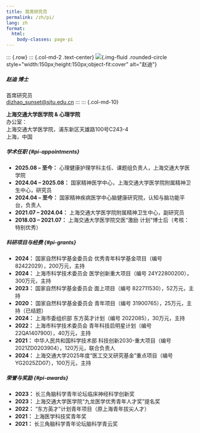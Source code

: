 ```yaml
---
title: 首席研究员
permalink: /zh/pi/
lang: zh
format:
  html:
    body-classes: page-pi
---
```


::: {.row}
::: {.col-md-2 .text-center}
![](../images/dizhao_placeholder.png){.img-fluid .rounded-circle style="width:150px;height:150px;object-fit:cover" alt="赵迪"}

##### 赵迪 博士
首席研究员  
<a href="mailto:dizhao_sunset@sjtu.edu.cn">dizhao_sunset@sjtu.edu.cn</a>
:::
::: {.col-md-10}

**上海交通大学医学院 & 心理学院**  
办公室：  
上海交通大学医学院，浦东新区天雄路100号C243-4  
上海，中国

##### 学术任职 {#pi-appointments}
- **2025.08 – 至今：** 心理健康护理学科主任、课题组负责人，上海交通大学医学院
- **2024.04 – 2025.08：** 国家精神医学中心，上海交通大学医学院附属精神卫生中心，研究员
- **2024.04 – 至今：** 国家精神疾病医学中心脑健康研究院，认知与脑功能平台，负责人
- **2021.07 – 2024.04：** 上海交通大学医学院附属精神卫生中心，副研究员
- **2018.03 – 2021.07：** 上海交通大学医学院交医“激励 计划“博士后（考核：特别优秀）

##### 科研项目与经费 {#pi-grants}
- **2024：** 国家自然科学基金委员会 优秀青年科学基金项目（编号 82422029），200万元，主持
- **2024：** 上海市科学技术委员会 医学创新重大项目（编号 24Y22800200），300万元，主持
- **2023：** 国家自然科学基金委员会 面上项目（编号 822711530），52万元，主持
- **2020：** 国家自然科学基金委员会 青年项目（编号 31900765），25万元，主持（已结题）
- **2024：** 上海市委组织部 东方英才计划（编号 2022085），30万元，主持
- **2022：** 上海市科学技术委员会 青年科技启明星计划（编号 22QA1407900），40万元，主持
- **2021：** 中华人民共和国科学技术部 科技创新2030-重大项目（编号 2021ZD0203904），120万元，联合负责人
- **2024：** 上海交通大学2025年度“医工交叉研究基金”重点项目（编号 YG2025ZD07），100万元，主持

##### 荣誉与奖励 {#pi-awards}
- **2023：** 长三角脑科学青年论坛临床神经科学创新奖
- **2023：** 上海交通大学医学院“九龙医学优秀青年人才奖”提名奖
- **2022：** “东方英才”计划青年项目（原上海青年拔尖人才）
- **2021：** 上海医学科技奖青年奖
- **2021：** 长三角脑科学青年论坛脑科学青云奖

